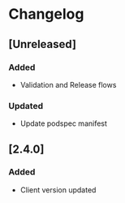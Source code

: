# Changelog

## [Unreleased]

### Added
- Validation and Release flows

### Updated
- Update podspec manifest

## [2.4.0]
### Added
- Client version updated
